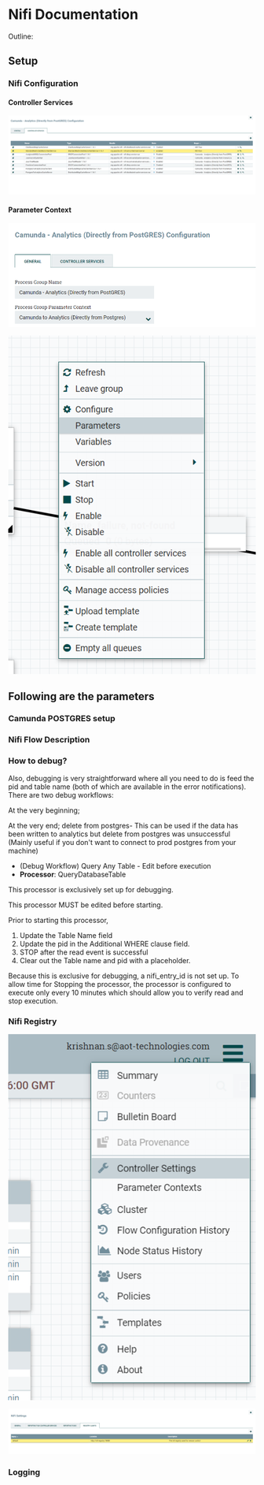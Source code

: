 # Nifi Documentation

Outline:

## Setup

### Nifi Configuration

#### Controller Services
![Controller Services](images/Controller%20Services.png)

#### Parameter Context
![Parameter Context](images/Parameter%20Context.png)

![Parameter Context](images/Parameters.png)

Following are the parameters
- 

### Camunda POSTGRES setup

### Nifi Flow Description

### How to debug?

Also, debugging is very straightforward where all you need to do is feed the pid and table name (both of which are available in the error notifications). There are two debug workflows:

At the very beginning; 

At the very end; delete from postgres- This can be used if the data has been written to analytics but delete from postgres was unsuccessful (Mainly useful if you don't want to connect to prod postgres from your machine)

- (Debug Workflow) Query Any Table - Edit before execution
- **Processor**: QueryDatabaseTable

This processor is exclusively set up for debugging. 

This processor MUST be edited before starting.

Prior to starting this processor,

1) Update the Table Name field
2) Update the pid in the Additional WHERE clause field.
3) STOP after the read event is successful
4) Clear out the Table name and pid with a placeholder.

Because this is exclusive for debugging, a nifi_entry_id  is not set up. To allow time for Stopping the processor, the processor is configured to execute only every 10 minutes which should allow you to verify read and stop execution.

### Nifi Registry

![Home/Controller Settings](images/Home%20-%20Hamburger%20Menu.png)

![Setting up Registry Client](images/Registry%20Clients.png)


### Logging
